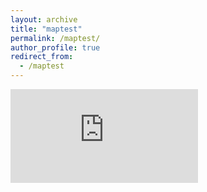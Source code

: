 ```yaml
---
layout: archive
title: "maptest"
permalink: /maptest/
author_profile: true
redirect_from:
  - /maptest
---
```

<iframe src="https://ua-esri.maps.arcgis.com/apps/instant/charts/index.html?appid=79e124c7877b40268a24ccabb21964bb" frameborder="0" style="border:0" allowfullscreen>iFrames are not supported on this page.</iframe>
